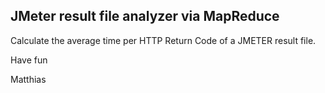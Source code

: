 JMeter result file analyzer via MapReduce
------------------------------------------

Calculate the average time per HTTP Return Code of a JMETER result file. 

Have fun

Matthias 
